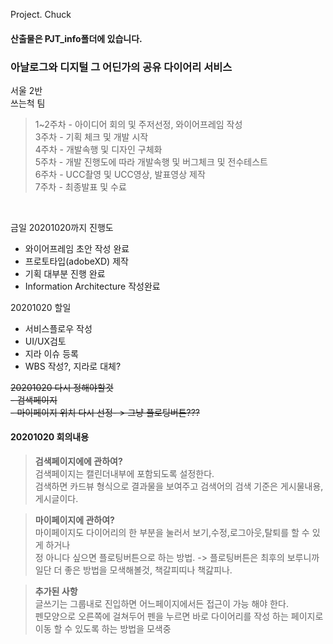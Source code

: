 Project. Chuck

#### 산출물은 PJT_info폴더에 있습니다.


### 아날로그와 디지털 그 어딘가의 공유 다이어리 서비스

서울 2반<br>
쓰는척 팀<br>

>1~2주차 - 아이디어 회의 및 주저선정, 와이어프레임 작성<br>
>3주차 - 기획 체크 및 개발 시작<br>
>4주차 - 개발속행 및 디자인 구체화<br>
>5주차 - 개발 진행도에 따라 개발속행 및 버그체크 및 전수테스트<br>
>6주차 - UCC촬영 및 UCC영상, 발표영상 제작<br>
>7주차 - 최종발표 및 수료<br>
<br>

금일 20201020까지 진행도
- 와이어프레임 초안 작성 완료
- 프로토타입(adobeXD) 제작
- 기획 대부분 진행 완료
- Information Architecture 작성완료


20201020 할일
- 서비스플로우 작성
- UI/UX검토
- 지라 이슈 등록
- WBS 작성?, 지라로 대체?


~~20201020 다시 정해야할것~~<br>
~~- 검색페이지~~<br>
~~- 마이페이지 위치 다시 선정- > 그냥 플로팅버튼???~~<br>



#### 20201020 회의내용

> **검색페이지에에 관하여?**<br>
> 검색페이지는 캘린더내부에 포함되도록 설정한다.<br>
> 검색하면 카드뷰 형식으로 결과물을 보여주고 검색어의 검색 기준은 게시물내용, 게시글이다.<br>


> **마이페이지에 관하여?**<br>
> 마이페이지도 다이어리의 한 부분을 눌러서 보기,수정,로그아웃,탈퇴를 할 수 있게 하거나<br>
> 정 아니다 싶으면 플로팅버튼으로 하는 방법. -> 플로팅버튼은 최후의 보루니까 일단 더 좋은 방법을 모색해볼것, 책갈피띠나 책갎피나.<br>

> **추가된 사항**<br>
> 글쓰기는 그룹내로 진입하면 어느페이지에서든 접근이 가능 해야 한다.<br>
> 펜모양으로 오른쪽에 걸쳐두어 펜을 누르면 바로 다이어리를 작성 하는 페이지로 이동 할 수 있도록 하는 방법을 모색중<br>  